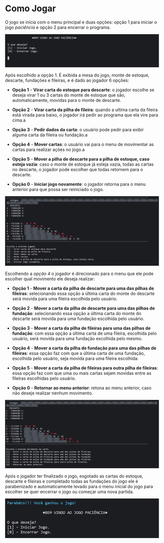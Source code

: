 # **Como Jogar**

O jogo se inicia com o menu principal e duas opções: opção 1 para iniciar o jogo *paciência* e opção 2 para encerrar o programa.

<img src="./img/prints/MenuPrincipal.png"/>

Após escolhido a opção 1. É exibida a mesa do jogo, monte de estoque, descarte, fundações e fileiras, e é dado ao jogador 6 opções: 

* **Opção 1** - **Virar carta do estoque para descarte**: o jogador escolhe se deseja virar 1 ou 3 cartas do monte de estoque que são, automaticamente, movidas para o monte de descarte.

* **Opção 2** - **Virar carta da pilha de fileira**: quando a ultima carta da fileira está virada para baixo, o jogador irá pedir ao programa que ela vire para cima.a

* **Opção 3** - **Pedir dados da carta**: o usuário pode pedir para exibir alguma carta da fileira ou fundação.a

* **Opção 4** - **Mover cartas**: o usuário vai para o menu de movimentar as cartas para realizar ações no jogo.a

* **Opção 5** - **Mover a pilha de descarte para a pilha de estoque, caso esteja vazia**: caso o monte de estoque já esteja vazia, todas as cartas no descarte, o jogador pode escolher que todas retornem para o descarte.

* **Opção 0** - **Iniciar jogo novamente**: o jogador retorna para o menu anterior para que possa ser reiniciado o jogo. 

<img src="./img/prints/OpcaoPaciencia.png"/>

Escolhendo a *opção 4* o jogador é direcionado para o menu que ele pode escolher qual movimento ele deseja realizar:

* **Opção 1** - **Mover a carta da pilha de descarte para uma das pilhas de fileiras**: selecionando essa opção a última carta do monte do descarte será movida para uma fileira escolhida pelo usuário.

* **Opção 2** - **Mover a carta da pilha de descarte para uma das pilhas de fundação**: selecionando essa opção a última carta do monte do descarte será movida para uma fundação escolhida pelo usuário.

* **Opção 3** - **Mover a carta da pilha de fileiras para uma das pilhas de fundação**: com essa opção a última carta de uma fileira, escolhida pelo usuário, será movida para uma fundação escolhida pelo mesmo.

* **Opção 4** - **Mover a carta da pilha de fundação para uma das pilhas de fileiras**: essa opção faz com que a última carta de uma fundação, escolhida pelo usuário, seja movida para uma fileira escolhida.

* **Opção 5** - **Mover a carta da pilha de fileiras para outra pilha de fileiras**: essa opção faz com que uma ou mais cartas sejam movidas entre as fileiras escolhidas pelo usuário.

* **Opção 0** - **Retornar ao menu anterior**: retona ao menu anterior, caso não deseje realizar nenhum movimento.

<img src="./img/prints/MenuMovimento.png"/>

Após o jogador ter finalizado o jogo, esgotado as cartas do estoque, descarte e fileiras e completado todas as fundações do jogo ele é parabenizado e automaticamente levado para o menu inicial do jogo para escolher se quer encerrar o jogo ou começar uma nova partida.

<img src="./img/prints/JogoGanho.png"/>